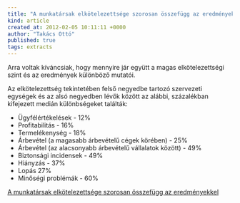 ```yaml
---
title: "A munkatársak elkötelezettsége szorosan összefügg az eredményekkel"
kind: article
created_at: 2012-02-05 10:11:11 +0000
author: "Takács Ottó"
published: true
tags: extracts
---
```

Arra voltak kíváncsiak, hogy mennyire jár együtt a magas elkötelezettségi szint és az eredmények különböző mutatói.

Az elkötelezettség tekintetében felső negyedbe tartozó szervezeti egységek és az alsó negyedben lévők között az alábbi, százalékban kifejezett medián különbségeket találták:

- Ügyfélértékelések - 12%
- Profitabilitás - 16%
- Termelékenység - 18%
- Árbevétel (a magasabb árbevételű cégek körében) - 25%
- Árbevétel (az alacsonyabb árbevételű vállalatok között) - 49%
- Biztonsági incidensek - 49%
- Hiányzás - 37%
- Lopás 27%
- Minőségi problémák - 60%

[A munkatársak elkötelezettsége szorosan összefügg az eredményekkel](http://tudatosvezetes.blogspot.com/2012/01/munkatarsak-elkotelezettsege-szorosan.html)

<div class='old-comments'></div>